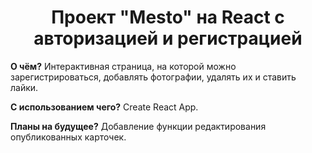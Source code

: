 <h1 align="center">Проект "Mesto" на React с авторизацией и регистрацией</h1>
<p><b>О чём?</b> Интерактивная страница, на которой можно зарегистрироваться, добавлять фотографии, удалять их и ставить лайки.</p>
<p><b>С использованием чего?</b> Create React App.</p>
<p><b>Планы на будущее?</b> Добавление функции редактирования опубликованных карточек.</p>
